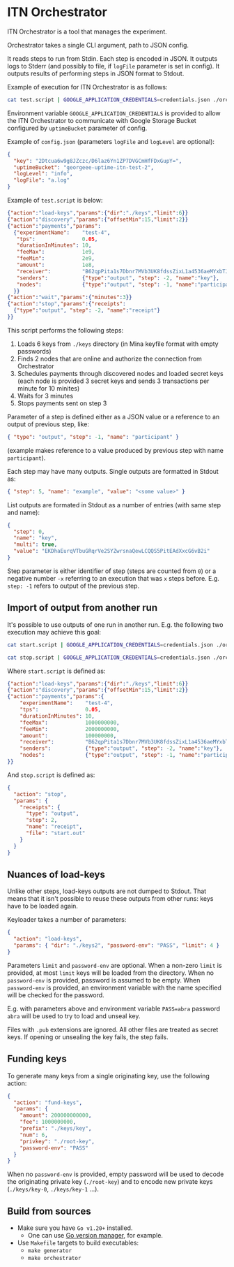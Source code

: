 # ITN Orchestrator

ITN Orchestrator is a tool that manages the experiment.

Orchestrator takes a single CLI argument, path to JSON config.

It reads steps to run from Stdin. Each step is encoded in JSON. It outputs logs to Stderr
(and possibly to file, if `logFile` parameter is set in config). It outputs results of performing
steps in JSON format to Stdout.

Example of execution for ITN Orchestrator is as follows:

```sh
cat test.script | GOOGLE_APPLICATION_CREDENTIALS=credentials.json ./orchestrator config.json | tee test1.out
```

Environment variable `GOOGLE_APPLICATION_CREDENTIALS` is provided to allow the ITN Orchestrator
to communicate with Google Storage Bucket configured by `uptimeBucket` parameter of config.

Example of `config.json` (parameters `logFile` and `logLevel` are optional):

```json
{
  "key": "2Dtcua6w9g8JZczc/D6laz6Yn1ZP7DVGCmHfFDxGupY=",
  "uptimeBucket": "georgeee-uptime-itn-test-2",
  "logLevel": "info",
  "logFile": "a.log"
}
```

Example of `test.script` is below:

```json
{"action":"load-keys","params":{"dir":"./keys","limit":6}}
{"action":"discovery","params":{"offsetMin":15,"limit":2}}
{"action":"payments","params":
  {"experimentName":    "test-4",
   "tps":               0.05,
   "durationInMinutes": 10,
   "feeMax":            1e9,
   "feeMin":            2e9,
   "amount":            1e8,
   "receiver":          "B62qpPita1s7Dbnr7MVb3UK8fdssZixL1a4536aeMYxbTJEtRGGyS8U",
   "senders":           {"type":"output", "step": -2, "name":"key"},
   "nodes":             {"type":"output", "step": -1, "name":"participant"}
  }}
{"action":"wait","params":{"minutes":3}}
{"action":"stop","params":{"receipts":
  {"type":"output", "step": -2, "name":"receipt"}
}}
```

This script performs the following steps:

1. Loads 6 keys from `./keys` directory (in Mina keyfile format with empty passwords)
2. Finds 2 nodes that are online and authorize the connection from Orchestrator
3. Schedules payments through discovered nodes and loaded secret keys (each node is provided 3 secret keys and sends 3 transactions per minute for 10 minites)
4. Waits for 3 minutes
5. Stops payments sent on step 3

Parameter of a step is defined either as a JSON value or a reference to an output of previous step, like:

```json
{ "type": "output", "step": -1, "name": "participant" }
```

(example makes reference to a value produced by previous step with name `participant`).

Each step may have many outputs. Single outputs are formatted in Stdout as:

```json
{ "step": 5, "name": "example", "value": "<some value>" }
```

List outputs are formated in Stdout as a number of entries (with same step and name):

```json
{
  "step": 0,
  "name": "key",
  "multi": true,
  "value": "EKDhaEurqVTbuGRqrVe2SYZwrsnaQewLCQQS5PitEAdXxcG6vB2i"
}
```

Step parameter is either identifier of step (steps are counted from `0`) or a negative number `-x` referring to an execution that was `x` steps before. E.g. `step: -1` refers to output of the previous step.

## Import of output from another run

It's possible to use outputs of one run in another run. E.g. the following two execution may achieve this goal:

```sh
cat start.script | GOOGLE_APPLICATION_CREDENTIALS=credentials.json ./orchestrator config.json | tee start.out

cat stop.script | GOOGLE_APPLICATION_CREDENTIALS=credentials.json ./orchestrator config.json | tee stop.out
```

Where `start.script` is defined as:

```json
{"action":"load-keys","params":{"dir":"./keys","limit":6}}
{"action":"discovery","params":{"offsetMin":15,"limit":2}}
{"action":"payments","params":{
    "experimentName":    "test-4",
    "tps":               0.05,
    "durationInMinutes": 10,
    "feeMax":            1000000000,
    "feeMin":            2000000000,
    "amount":            100000000,
    "receiver":          "B62qpPita1s7Dbnr7MVb3UK8fdssZixL1a4536aeMYxbTJEtRGGyS8U",
    "senders":           {"type":"output", "step": -2, "name":"key"},
    "nodes":             {"type":"output", "step": -1, "name":"participant"}
}}
```

And `stop.script` is defined as:

```json
{
  "action": "stop",
  "params": {
    "receipts": {
      "type": "output",
      "step": 2,
      "name": "receipt",
      "file": "start.out"
    }
  }
}
```

## Nuances of load-keys

Unlike other steps, load-keys outputs are not dumped to Stdout.
That means that it isn't possible to reuse these outputs from other runs: keys have to be loaded again.

Keyloader takes a number of parameters:

```json
{
  "action": "load-keys",
  "params": { "dir": "./keys2", "password-env": "PASS", "limit": 4 }
}
```

Parameters `limit` and `password-env` are optional. When a non-zero `limit` is provided, at most `limit`
keys will be loaded from the directory. When no `password-env` is provided, password is assumed to be empty.
When `password-env` is provided, an environment variable with the name specified will be checked for the password.

E.g. with parameters above and environment variable `PASS=abra` password `abra` will be used to try to
load and unseal key.

Files with `.pub` extensions are ignored. All other files are treated as secret keys. If opening or unsealing the key
fails, the step fails.

## Funding keys

To generate many keys from a single originating key, use the following action:

```json
{
  "action": "fund-keys",
  "params": {
    "amount": 200000000000,
    "fee": 1000000000,
    "prefix": "./keys/key",
    "num": 6,
    "privkey": "./root-key",
    "password-env": "PASS"
  }
}
```

When no `password-env` is provided, empty password will be used to decode the originating private key (`./root-key`)
and to encode new private keys (`./keys/key-0`, `./keys/key-1` ...).

## Build from sources

- Make sure you have `Go v1.20+` installed.
  - One can use [Go version manager](https://github.com/moovweb/gvm), for example.
- Use `Makefile` targets to build executables:
  - `make generator`
  - `make orchestrator`
